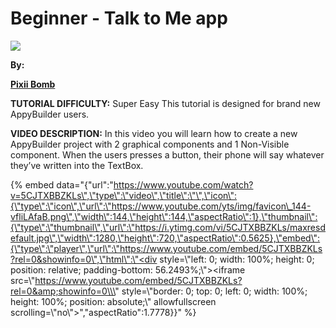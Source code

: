 # Beginner - Talk to Me app

![](https://i1.wp.com/AppyBuilder.com/img/pixiibomb3.png)

**By:** 

[**Pixii Bomb**](http://community.appybuilder.com/t/appybuilder-beginner-tutorial-1-talk-to-me/4358)

**TUTORIAL DIFFICULTY:** Super Easy This tutorial is designed for brand new AppyBuilder users.

**VIDEO DESCRIPTION:** In this video you will learn how to create a new AppyBuilder project with 2 graphical components and 1 Non-Visible component. When the users presses a button, their phone will say whatever they’ve written into the TextBox.

{% embed data="{\"url\":\"https://www.youtube.com/watch?v=5CJTXBBZKLs\",\"type\":\"video\",\"title\":\"\",\"icon\":{\"type\":\"icon\",\"url\":\"https://www.youtube.com/yts/img/favicon\_144-vfliLAfaB.png\",\"width\":144,\"height\":144,\"aspectRatio\":1},\"thumbnail\":{\"type\":\"thumbnail\",\"url\":\"https://i.ytimg.com/vi/5CJTXBBZKLs/maxresdefault.jpg\",\"width\":1280,\"height\":720,\"aspectRatio\":0.5625},\"embed\":{\"type\":\"player\",\"url\":\"https://www.youtube.com/embed/5CJTXBBZKLs?rel=0&showinfo=0\",\"html\":\"<div style=\\\"left: 0; width: 100%; height: 0; position: relative; padding-bottom: 56.2493%;\\\"><iframe src=\\\"https://www.youtube.com/embed/5CJTXBBZKLs?rel=0&amp;showinfo=0\\\" style=\\\"border: 0; top: 0; left: 0; width: 100%; height: 100%; position: absolute;\\\" allowfullscreen scrolling=\\\"no\\\"></iframe></div>\",\"aspectRatio\":1.7778}}" %}

